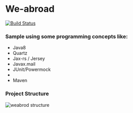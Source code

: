 # We-abroad

[![Build Status](https://semaphoreci.com/api/v1/leonardopache/weabroad/branches/master/badge.svg)](https://semaphoreci.com/leonardopache/weabroad)

### Sample using some programming concepts like:

- Java8
- Quartz
- Jax-rs / Jersey
- Javax.mail
- JUnit/Powermock
- 
- Maven

### Project Structure
![weabrod structure](resources/weabroad.png)
